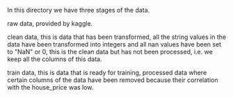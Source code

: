 In this directory we have three stages of the data.

raw data, provided by kaggle.

clean data, this is data that has been transformed, all the string
values in the data have been transformed into integers and all nan
values have been set to "NaN" or 0, this is the clean data but has not
been processed, i.e. we keep all the columns of this data.

train data, this is data that is ready for training, processed data
where certain columns of the data have been removed because their
correlation with the house_price was low.

